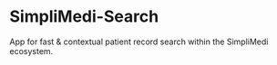 # SimpliMedi-Search
 App for fast & contextual patient record search within the SimpliMedi ecosystem.
